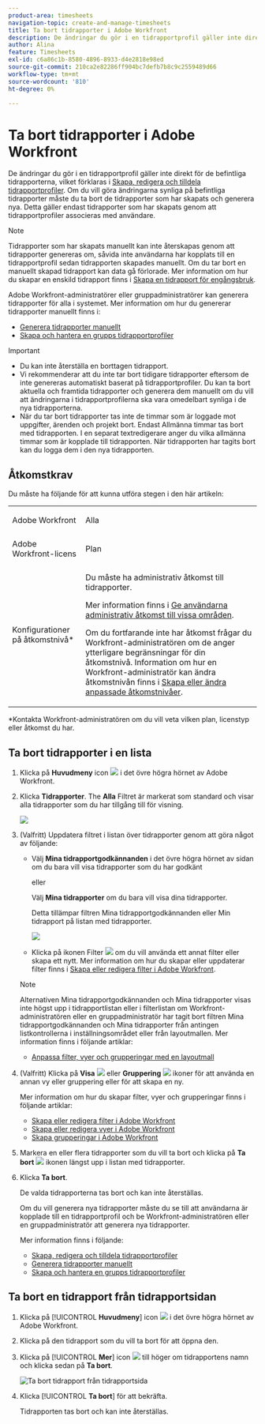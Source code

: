 ```yaml
---
product-area: timesheets
navigation-topic: create-and-manage-timesheets
title: Ta bort tidrapporter i Adobe Workfront
description: De ändringar du gör i en tidrapportprofil gäller inte direkt för de befintliga tidrapporterna, vilket förklaras i Skapa, redigera och tilldela tidrapportprofiler. Om du vill göra ändringarna synliga på befintliga tidrapporter måste du ta bort de tidrapporter som har skapats och generera nya. Detta gäller endast tidrapporter som har skapats genom att tidrapportprofiler associeras med användare.
author: Alina
feature: Timesheets
exl-id: c6a86c1b-8580-4896-8933-d4e2818e98ed
source-git-commit: 210ca2e82286ff904bc7defb7b8c9c2559489d66
workflow-type: tm+mt
source-wordcount: '810'
ht-degree: 0%

---
```


# Ta bort tidrapporter i Adobe Workfront

De ändringar du gör i en tidrapportprofil gäller inte direkt för de befintliga tidrapporterna, vilket förklaras i [Skapa, redigera och tilldela tidrapportprofiler](../../timesheets/create-and-manage-timesheets/create-timesheet-profiles.md). Om du vill göra ändringarna synliga på befintliga tidrapporter måste du ta bort de tidrapporter som har skapats och generera nya. Detta gäller endast tidrapporter som har skapats genom att tidrapportprofiler associeras med användare.

>[!NOTE]
>
>Tidrapporter som har skapats manuellt kan inte återskapas genom att tidrapporter genereras om, såvida inte användarna har kopplats till en tidrapportprofil sedan tidrapporten skapades manuellt. Om du tar bort en manuellt skapad tidrapport kan data gå förlorade. Mer information om hur du skapar en enskild tidrapport finns i [Skapa en tidrapport för engångsbruk](../../timesheets/create-and-manage-timesheets/create-tmshts.md).

Adobe Workfront-administratörer eller gruppadministratörer kan generera tidrapporter för alla i systemet. Mer information om hur du genererar tidrapporter manuellt finns i:

* [Generera tidrapporter manuellt](../../timesheets/create-and-manage-timesheets/manually-generate-timesheets.md)
* [Skapa och hantera en grupps tidrapportprofiler](../../administration-and-setup/manage-groups/work-with-group-objects/create-and-modify-a-groups-timesheet-profiles.md)

>[!IMPORTANT]
>
>* Du kan inte återställa en borttagen tidrapport.
>* Vi rekommenderar att du inte tar bort tidigare tidrapporter eftersom de inte genereras automatiskt baserat på tidrapportprofiler. Du kan ta bort aktuella och framtida tidrapporter och generera dem manuellt om du vill att ändringarna i tidrapportprofilerna ska vara omedelbart synliga i de nya tidrapporterna.
>* När du tar bort tidrapporter tas inte de timmar som är loggade mot uppgifter, ärenden och projekt bort. Endast Allmänna timmar tas bort med tidrapporten. I en separat textredigerare anger du vilka allmänna timmar som är kopplade till tidrapporten. När tidrapporten har tagits bort kan du logga dem i den nya tidrapporten.
>


## Åtkomstkrav

Du måste ha följande för att kunna utföra stegen i den här artikeln:

<table style="table-layout:auto"> 
 <col> 
 <col> 
 <tbody> 
  <tr> 
   <td role="rowheader">Adobe Workfront</td> 
   <td> <p>Alla</p> </td> 
  </tr> 
  <tr> 
   <td role="rowheader">Adobe Workfront-licens</td> 
   <td> <p>Plan </p> </td> 
  </tr> 
  <tr> 
   <td role="rowheader">Konfigurationer på åtkomstnivå*</td> 
   <td> <p>Du måste ha administrativ åtkomst till tidrapporter. </p> <p>Mer information finns i <a href="../../administration-and-setup/add-users/configure-and-grant-access/grant-users-admin-access-certain-areas.md" class="MCXref xref">Ge användarna administrativ åtkomst till vissa områden</a>.</p> <p>Om du fortfarande inte har åtkomst frågar du Workfront-administratören om de anger ytterligare begränsningar för din åtkomstnivå. Information om hur en Workfront-administratör kan ändra åtkomstnivån finns i <a href="../../administration-and-setup/add-users/configure-and-grant-access/create-modify-access-levels.md" class="MCXref xref">Skapa eller ändra anpassade åtkomstnivåer</a>.</p> </td> 
  </tr> 
 </tbody> 
</table>

*Kontakta Workfront-administratören om du vill veta vilken plan, licenstyp eller åtkomst du har.

## Ta bort tidrapporter i en lista

1. Klicka på **Huvudmeny** icon ![](assets/main-menu-icon.png) i det övre högra hörnet av Adobe Workfront.

1. Klicka **Tidrapporter**. The **Alla** Filtret är markerat som standard och visar alla tidrapporter som du har tillgång till för visning.

   ![](assets/timesheet-list-one-timesheet-selected-nwe-350x70.png)

1. (Valfritt) Uppdatera filtret i listan över tidrapporter genom att göra något av följande:

   * Välj **Mina tidrapportgodkännanden** i det övre högra hörnet av sidan om du bara vill visa tidrapporter som du har godkänt

      eller

      Välj **Mina tidrapporter** om du bara vill visa dina tidrapporter.

      Detta tillämpar filtren Mina tidrapportgodkännanden eller Min tidrapport på listan med tidrapporter.

      ![](assets/my-timesheet-approvals-my-timesheets-pills-on-timesheets-list-nwe-350x58.png)

   * Klicka på ikonen Filter ![](assets/filter-nwepng.png) om du vill använda ett annat filter eller skapa ett nytt. Mer information om hur du skapar eller uppdaterar filter finns i [Skapa eller redigera filter i Adobe Workfront](../../reports-and-dashboards/reports/reporting-elements/create-filters.md).
   >[!NOTE]
   Alternativen Mina tidrapportgodkännanden och Mina tidrapporter visas inte högst upp i tidrapportlistan eller i filterlistan om Workfront-administratören eller en gruppadministratör har tagit bort filtren Mina tidrapportgodkännanden och Mina tidrapporter från antingen listkontrollerna i inställningsområdet eller från layoutmallen. Mer information finns i följande artiklar:
   * [Anpassa filter, vyer och grupperingar med en layoutmall](../../administration-and-setup/customize-workfront/use-layout-templates/customize-fvg-list-controls-layout-template.md)


1. (Valfritt) Klicka på **Visa** ![](assets/view-icon.png) eller **Gruppering** ![](assets/grouping.png) ikoner för att använda en annan vy eller gruppering eller för att skapa en ny.

   Mer information om hur du skapar filter, vyer och grupperingar finns i följande artiklar:

   * [Skapa eller redigera filter i Adobe Workfront](../../reports-and-dashboards/reports/reporting-elements/create-filters.md)
   * [Skapa eller redigera vyer i Adobe Workfront](../../reports-and-dashboards/reports/reporting-elements/create-edit-views.md)
   * [Skapa grupperingar i Adobe Workfront](../../reports-and-dashboards/reports/reporting-elements/create-groupings.md)

1. Markera en eller flera tidrapporter som du vill ta bort och klicka på **Ta bort**  ![](assets/delete.png) ikonen längst upp i listan med tidrapporter.

1. Klicka **Ta bort**.

   De valda tidrapporterna tas bort och kan inte återställas.

   Om du vill generera nya tidrapporter måste du se till att användarna är kopplade till en tidrapportprofil och be Workfront-administratören eller en gruppadministratör att generera nya tidrapporter.

   Mer information finns i följande:

   * [Skapa, redigera och tilldela tidrapportprofiler](../../timesheets/create-and-manage-timesheets/create-timesheet-profiles.md)
   * [Generera tidrapporter manuellt](../../timesheets/create-and-manage-timesheets/manually-generate-timesheets.md)
   * [Skapa och hantera en grupps tidrapportprofiler](../../administration-and-setup/manage-groups/work-with-group-objects/create-and-modify-a-groups-timesheet-profiles.md)

## Ta bort en tidrapport från tidrapportsidan

1. Klicka på [!UICONTROL **Huvudmeny**] icon ![](assets/main-menu-icon.png) i det övre högra hörnet av Adobe Workfront.
1. Klicka på den tidrapport som du vill ta bort för att öppna den.
1. Klicka på [!UICONTROL **Mer**] icon ![](assets/more-icon.png) till höger om tidrapportens namn och klicka sedan på **Ta bort**.

   ![Ta bort tidrapport från tidrapportsida](assets/delete-timesheet-from-timesheet-page.png)
1. Klicka [!UICONTROL **Ta bort**] för att bekräfta.

   Tidrapporten tas bort och kan inte återställas.
